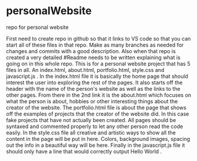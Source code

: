 # personalWebsite
repo for personal website


First need to create repo in github so that it links to VS code so that you can start all of these files in that repo. Make as many branches as needed for changes
and commits with a good description. Also when that repo is created a very detailed #Readme needs to be written explaining what is going on in this whole repo.
This is for a personal website project that has 5 files in all. An index.html, about.html, portfolio.html, style.css and javascript.js .
In the index.html file it is basically the home page that should interest the user into exploring the rest of the pages. It also starts off the header
with the name of the person's website as well as the links to the other pages. From there in the 2nd link it is the about.html which focuses on what the person 
is about, hobbies or other interesting things about the creator of the website. The portfolio.html file is about the page that shows off the examples of projects
that the creator of the website did. In this case fake projects that have not actually been created. All pages should be syntaxed and commented properly to let 
any other person read the code easily. In the style.css file all creative and artistic ways to show all the content in the page will be put in here. Colors, background images, spacing out the info in a beautiful way will be here. Finally in the javascript.js file it should only have a line that would correctly output Hello World . 
